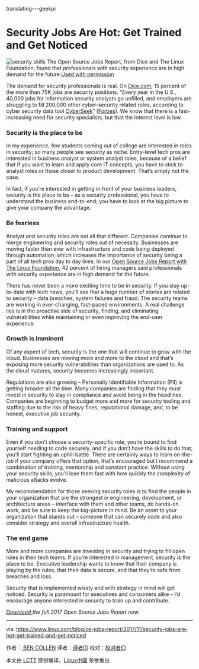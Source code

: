 translating---geekpi

Security Jobs Are Hot: Get Trained and Get Noticed
============================================================

![security skills](https://www.linux.com/sites/lcom/files/styles/rendered_file/public/security-skills.png?itok=IrwppCUw "security skills")
The Open Source Jobs Report, from Dice and The Linux Foundation, found that professionals with security experience are in high demand for the future.[Used with permission][1]

The demand for security professionals is real. On [Dice.com][4], 15 percent of the more than 75K jobs are security positions. “Every year in the U.S., 40,000 jobs for information security analysts go unfilled, and employers are struggling to fill 200,000 other cyber-security related roles, according to cyber security data tool [CyberSeek][5]” ([Forbes][6]). We know that there is a fast-increasing need for security specialists, but that the interest level is low.

### Security is the place to be

In my experience, few students coming out of college are interested in roles in security; so many people see security as niche. Entry-level tech pros are interested in business analyst or system analyst roles, because of a belief that if you want to learn and apply core IT concepts, you have to stick to analyst roles or those closer to product development. That’s simply not the case.

In fact, if you’re interested in getting in front of your business leaders, security is the place to be – as a security professional, you have to understand the business end-to-end; you have to look at the big picture to give your company the advantage.

### Be fearless

Analyst and security roles are not all that different. Companies continue to merge engineering and security roles out of necessity. Businesses are moving faster than ever with infrastructure and code being deployed through automation, which increases the importance of security being a part of all tech pros day to day lives. In our [Open Source Jobs Report with The Linux Foundation][7], 42 percent of hiring managers said professionals with security experience are in high demand for the future.

There has never been a more exciting time to be in security. If you stay up-to-date with tech news, you’ll see that a huge number of stories are related to security – data breaches, system failures and fraud. The security teams are working in ever-changing, fast-paced environments. A real challenge lies is in the proactive side of security, finding, and eliminating vulnerabilities while maintaining or even improving the end-user experience.  

### Growth is imminent

Of any aspect of tech, security is the one that will continue to grow with the cloud. Businesses are moving more and more to the cloud and that’s exposing more security vulnerabilities than organizations are used to. As the cloud matures, security becomes increasingly important.           

Regulations are also growing – Personally Identifiable Information (PII) is getting broader all the time. Many companies are finding that they must invest in security to stay in compliance and avoid being in the headlines. Companies are beginning to budget more and more for security tooling and staffing due to the risk of heavy fines, reputational damage, and, to be honest, executive job security.  

### Training and support

Even if you don’t choose a security-specific role, you’re bound to find yourself needing to code securely, and if you don’t have the skills to do that, you’ll start fighting an uphill battle. There are certainly ways to learn on-the-job if your company offers that option, that’s encouraged but I recommend a combination of training, mentorship and constant practice. Without using your security skills, you’ll lose them fast with how quickly the complexity of malicious attacks evolve.

My recommendation for those seeking security roles is to find the people in your organization that are the strongest in engineering, development, or architecture areas – interface with them and other teams, do hands-on work, and be sure to keep the big-picture in mind. Be an asset to your organization that stands out – someone that can securely code and also consider strategy and overall infrastructure health.

### The end game

More and more companies are investing in security and trying to fill open roles in their tech teams. If you’re interested in management, security is the place to be. Executive leadership wants to know that their company is playing by the rules, that their data is secure, and that they’re safe from breaches and loss.

Security that is implemented wisely and with strategy in mind will get noticed. Security is paramount for executives and consumers alike – I’d encourage anyone interested in security to train up and contribute.

 _[Download ][2]the full 2017 Open Source Jobs Report now._

--------------------------------------------------------------------------------

via: https://www.linux.com/blog/os-jobs-report/2017/11/security-jobs-are-hot-get-trained-and-get-noticed

作者：[ BEN COLLEN][a]
译者：[译者ID](https://github.com/译者ID)
校对：[校对者ID](https://github.com/校对者ID)

本文由 [LCTT](https://github.com/LCTT/TranslateProject) 原创编译，[Linux中国](https://linux.cn/) 荣誉推出

[a]:https://www.linux.com/users/bencollen
[1]:https://www.linux.com/licenses/category/used-permission
[2]:http://bit.ly/2017OSSjobsreport
[3]:https://www.linux.com/files/images/security-skillspng
[4]:http://www.dice.com/
[5]:http://cyberseek.org/index.html#about
[6]:https://www.forbes.com/sites/jeffkauflin/2017/03/16/the-fast-growing-job-with-a-huge-skills-gap-cyber-security/#292f0a675163
[7]:http://media.dice.com/report/the-2017-open-source-jobs-report-employers-prioritize-hiring-open-source-professionals-with-latest-skills/
